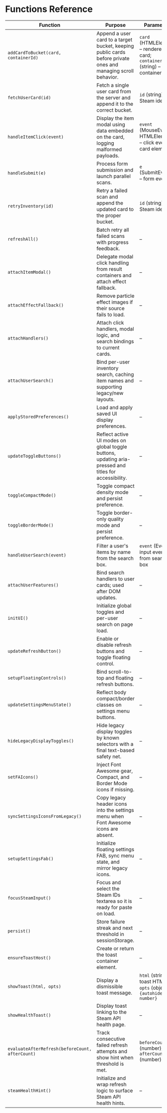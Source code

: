 # Functions Reference

| Function                                        | Purpose                                                                                                       | Parameters                                                                         | Returns         | Used In                               |
| ----------------------------------------------- | ------------------------------------------------------------------------------------------------------------- | ---------------------------------------------------------------------------------- | --------------- | ------------------------------------- |
| `addCardToBucket(card, containerId)`            | Append a user card to a target bucket, keeping public cards before private ones and managing scroll behavior. | `card` (HTMLElement) – rendered card; `containerId` (string) – target container ID | `void`          | `static/submit.js`, `static/retry.js` |
| `fetchUserCard(id)`                             | Fetch a single user card from the server and append it to the correct bucket.                                 | `id` (string) – Steam identifier                                                   | `Promise<void>` | `static/submit.js`                    |
| `handleItemClick(event)`                        | Display the item modal using data embedded on the card, logging malformed payloads.                           | `event` (MouseEvent \| HTMLElement) – click event or card element                  | `void`          | `static/retry.js`                     |
| `handleSubmit(e)`                               | Process form submission and launch parallel scans.                                                            | `e` (SubmitEvent) – form event                                                     | `void`          | `static/submit.js`                    |
| `retryInventory(id)`                            | Retry a failed scan and append the updated card to the proper bucket.                                         | `id` (string) – Steam identifier                                                   | `Promise<void>` | `static/retry.js`                     |
| `refreshAll()`                                  | Batch retry all failed scans with progress feedback.                                                          | –                                                                                  | `Promise<void>` | `static/retry.js`                     |
| `attachItemModal()`                             | Delegate modal click handling from result containers and attach effect fallback.                              | –                                                                                  | `void`          | `static/retry.js`                     |
| `attachEffectFallback()`                        | Remove particle effect images if their source fails to load.                                                  | –                                                                                  | `void`          | `static/retry.js`                     |
| `attachHandlers()`                              | Attach click handlers, modal logic, and search bindings to current cards.                                     | –                                                                                  | `void`          | `static/retry.js`                     |
| `attachUserSearch()`                            | Bind per-user inventory search, caching item names and supporting legacy/new layouts.                         | –                                                                                  | `void`          | `static/retry.js`                     |
| `applyStoredPreferences()`                      | Load and apply saved UI display preferences.                                                                  | –                                                                                  | `void`          | `static/ui.js`                        |
| `updateToggleButtons()`                         | Reflect active UI modes on global toggle buttons, updating aria-pressed and titles for accessibility.         | –                                                                                  | `void`          | `static/ui.js`                        |
| `toggleCompactMode()`                           | Toggle compact density mode and persist preference.                                                           | –                                                                                  | `void`          | `static/ui.js`                        |
| `toggleBorderMode()`                            | Toggle border-only quality mode and persist preference.                                                       | –                                                                                  | `void`          | `static/ui.js`                        |
| `handleUserSearch(event)`                       | Filter a user's items by name from the search box.                                                            | `event` (Event) – input event from search box                                      | `void`          | `static/ui.js`                        |
| `attachUserFeatures()`                          | Bind search handlers to user cards; used after DOM updates.                                                   | –                                                                                  | `void`          | `static/ui.js`                        |
| `initUI()`                                      | Initialize global toggles and per-user search on page load.                                                   | –                                                                                  | `void`          | `static/ui.js`                        |
| `updateRefreshButton()`                         | Enable or disable refresh buttons and toggle floating control.                                                | –                                                                                  | `void`          | `static/retry.js`                     |
| `setupFloatingControls()`                       | Bind scroll-to-top and floating refresh buttons.                                                              | –                                                                                  | `void`          | `static/retry.js`                     |
| `updateSettingsMenuState()`                     | Reflect body compact/border classes on settings menu buttons.                                                 | –                                                                                  | `void`          | `static/ui.js`                        |
| `hideLegacyDisplayToggles()`                    | Hide legacy display toggles by known selectors with a final text-based safety net.                            | –                                                                                  | `void`          | `static/ui.js`                        |
| `setFAIcons()`                                  | Inject Font Awesome gear, Compact, and Border Mode icons if missing.                                          | –                                                                                  | `void`          | `static/ui.js`                        |
| `syncSettingsIconsFromLegacy()`                 | Copy legacy header icons into the settings menu when Font Awesome icons are absent.                           | –                                                                                  | `void`          | `static/ui.js`                        |
| `setupSettingsFab()`                            | Initialize floating settings FAB, sync menu state, and mirror legacy icons.                                   | –                                                                                  | `void`          | `static/ui.js`                        |
| `focusSteamInput()`                             | Focus and select the Steam IDs textarea so it is ready for paste on load.                                     | –                                                                                  | `void`          | `static/retry.js`                     |
| `persist()`                                     | Store failure streak and next threshold in sessionStorage.                                                    | –                                                                                  | `void`          | `static/retry.js`                     |
| `ensureToastHost()`                             | Create or return the toast container element.                                                                 | –                                                                                  | `HTMLElement`   | `static/retry.js`                     |
| `showToast(html, opts)`                         | Display a dismissible toast message.                                                                          | `html` (string) – toast HTML; `opts` (object) – `{autohideMs?: number}`            | `void`          | `static/retry.js`                     |
| `showHealthToast()`                             | Display toast linking to the Steam API health page.                                                           | –                                                                                  | `void`          | `static/retry.js`                     |
| `evaluateAfterRefresh(beforeCount, afterCount)` | Track consecutive failed refresh attempts and show hint when threshold is met.                                | `beforeCount` (number); `afterCount` (number)                                      | `void`          | `static/retry.js`                     |
| `steamHealthHint()`                             | Initialize and wrap refresh logic to surface Steam API health hints.                                          | –                                                                                  | `void`          | `static/retry.js`                     |
